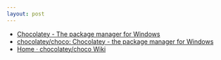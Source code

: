 ```yaml
---
layout: post
---
```


- [Chocolatey - The package manager for Windows](https://www.chocolatey.org)
- [chocolatey/choco: Chocolatey - the package manager for Windows](https://github.com/chocolatey/choco)
- [Home · chocolatey/choco Wiki](https://github.com/chocolatey/choco/wiki)
